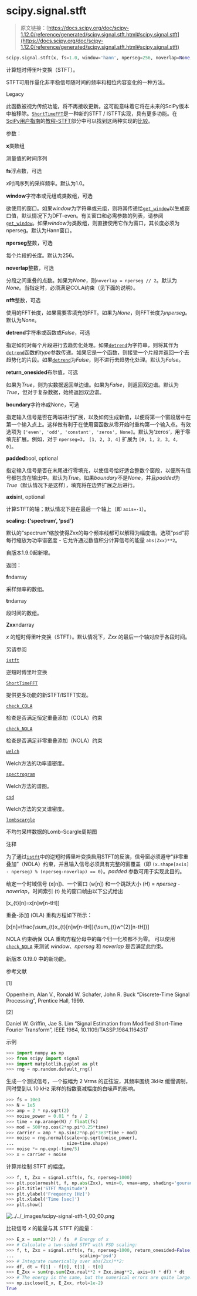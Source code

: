 # scipy.signal.stft

> 原文链接：[https://docs.scipy.org/doc/scipy-1.12.0/reference/generated/scipy.signal.stft.html#scipy.signal.stft](https://docs.scipy.org/doc/scipy-1.12.0/reference/generated/scipy.signal.stft.html#scipy.signal.stft)

```py
scipy.signal.stft(x, fs=1.0, window='hann', nperseg=256, noverlap=None, nfft=None, detrend=False, return_onesided=True, boundary='zeros', padded=True, axis=-1, scaling='spectrum')
```

计算短时傅里叶变换（STFT）。

STFT可用作量化非平稳信号随时间的频率和相位内容变化的一种方法。

Legacy

此函数被视为传统功能，将不再接收更新。这可能意味着它将在未来的SciPy版本中被移除。[`ShortTimeFFT`](https://docs.scipy.org/doc/scipy-1.12.0/reference/generated/scipy.signal.ShortTimeFFT.html#scipy.signal.ShortTimeFFT "scipy.signal.ShortTimeFFT")是一种新的STFT / ISTFT实现，具有更多功能。在[SciPy用户指南](https://docs.scipy.org/doc/scipy-1.12.0/tutorial/index.html#user-guide)的[教程-STFT](https://docs.scipy.org/doc/scipy-1.12.0/tutorial/signal.html#tutorial-stft-legacy-stft)部分中可以找到这两种实现的[比较](https://docs.scipy.org/doc/scipy-1.12.0/tutorial/signal.html#tutorial-stft)。

参数：

**x**类数组

测量值的时间序列

**fs**浮点数，可选

*x*时间序列的采样频率。默认为1.0。

**window**字符串或元组或类数组，可选

欲使用的窗口。如果*window*为字符串或元组，则将其传递给[`get_window`](https://docs.scipy.org/doc/scipy-1.12.0/reference/generated/scipy.signal.get_window.html#scipy.signal.get_window "scipy.signal.get_window")以生成窗口值，默认情况下为DFT-even。有关窗口和必需参数的列表，请参阅[`get_window`](https://docs.scipy.org/doc/scipy-1.12.0/reference/generated/scipy.signal.get_window.html#scipy.signal.get_window "scipy.signal.get_window")。如果*window*为类数组，则直接使用它作为窗口，其长度必须为nperseg。默认为Hann窗口。

**nperseg**整数，可选

每个片段的长度。默认为256。

**noverlap**整数，可选

分段之间重叠的点数。如果为*None*，则`noverlap = nperseg // 2`。默认为*None*。当指定时，必须满足COLA约束（见下面的说明）。

**nfft**整数，可选

使用的FFT长度，如果需要零填充的FFT。如果为*None*，则FFT长度为*nperseg*。默认为*None*。

**detrend**字符串或函数或*False*，可选

指定如何对每个片段进行去趋势化处理。如果[`detrend`](https://docs.scipy.org/doc/scipy-1.12.0/reference/generated/scipy.signal.detrend.html#scipy.signal.detrend "scipy.signal.detrend")为字符串，则将其作为[`detrend`](https://docs.scipy.org/doc/scipy-1.12.0/reference/generated/scipy.signal.detrend.html#scipy.signal.detrend "scipy.signal.detrend")函数的*type*参数传递。如果它是一个函数，则接受一个片段并返回一个去趋势化的片段。如果[`detrend`](https://docs.scipy.org/doc/scipy-1.12.0/reference/generated/scipy.signal.detrend.html#scipy.signal.detrend "scipy.signal.detrend")为*False*，则不进行去趋势化处理。默认为*False*。

**return_onesided**布尔值，可选

如果为*True*，则为实数据返回单边谱。如果为*False*，则返回双边谱。默认为*True*，但对于复杂数据，始终返回双边谱。

**boundary**字符串或None，可选

指定输入信号是否在两端进行扩展，以及如何生成新值，以便将第一个窗段居中在第一个输入点上。这样做有利于在使用窗函数从零开始时重构第一个输入点。有效选项为 `['even', 'odd', 'constant', 'zeros', None]`。默认为‘zeros’，用于零填充扩展。例如，对于 `nperseg=3`， `[1, 2, 3, 4]` 扩展为 `[0, 1, 2, 3, 4, 0]`。

**padded**bool, optional

指定输入信号是否在末尾进行零填充，以使信号恰好适合整数个窗段，以便所有信号都包含在输出中。默认为*True*。如果*boundary*不是*None*，并且*padded*为*True*（默认情况下是这样），填充将在边界扩展之后进行。

**axis**int, optional

计算STFT的轴；默认情况下是在最后一个轴上（即 `axis=-1`）。

**scaling: {‘spectrum’, ‘psd’}**

默认的“spectrum”缩放使得*Zxx*的每个频率线都可以解释为幅度谱。选项“psd”将每行缩放为功率谱密度 - 它允许通过数值积分计算信号的能量 `abs(Zxx)**2`。

自版本1.9.0起新增。

返回：

**f**ndarray

采样频率的数组。

**t**ndarray

段时间的数组。

**Zxx**ndarray

*x* 的短时傅里叶变换（STFT）。默认情况下，*Zxx* 的最后一个轴对应于各段时间。

另请参阅

[`istft`](https://docs.scipy.org/doc/scipy/reference/generated/scipy.signal.istft.html#scipy.signal.istft "scipy.signal.istft")

逆短时傅里叶变换

[`ShortTimeFFT`](https://docs.scipy.org/doc/scipy/reference/generated/scipy.signal.ShortTimeFFT.html#scipy.signal.ShortTimeFFT "scipy.signal.ShortTimeFFT")

提供更多功能的新STFT/ISTFT实现。

[`check_COLA`](https://docs.scipy.org/doc/scipy/reference/generated/scipy.signal.check_COLA.html#scipy.signal.check_COLA "scipy.signal.check_COLA")

检查是否满足恒定重叠添加（COLA）约束

[`check_NOLA`](https://docs.scipy.org/doc/scipy/reference/generated/scipy.signal.check_NOLA.html#scipy.signal.check_NOLA "scipy.signal.check_NOLA")

检查是否满足非零重叠添加（NOLA）约束

[`welch`](https://docs.scipy.org/doc/scipy/reference/generated/scipy.signal.welch.html#scipy.signal.welch "scipy.signal.welch")

Welch方法的功率谱密度。

[`spectrogram`](https://docs.scipy.org/doc/scipy/reference/generated/scipy.signal.spectrogram.html#scipy.signal.spectrogram "scipy.signal.spectrogram")

Welch方法的谱图。

[`csd`](https://docs.scipy.org/doc/scipy/reference/generated/scipy.signal.csd.html#scipy.signal.csd "scipy.signal.csd")

Welch方法的交叉谱密度。

[`lombscargle`](https://docs.scipy.org/doc/scipy/reference/generated/scipy.signal.lombscargle.html#scipy.signal.lombscargle "scipy.signal.lombscargle")

不均匀采样数据的Lomb-Scargle周期图

注释

为了通过[`istft`](https://docs.scipy.org/doc/scipy/reference/generated/scipy.signal.istft.html#scipy.signal.istft "scipy.signal.istft")中的逆短时傅里叶变换启用STFT的反演，信号窗必须遵守“非零重叠加”（NOLA）约束，并且输入信号必须具有完整的窗覆盖（即 `(x.shape[axis] - nperseg) % (nperseg-noverlap) == 0`）。*padded* 参数可用于实现此目的。

给定一个时域信号 \(x[n]\)、一个窗口 \(w[n]\) 和一个跳跃大小 \(H\) = *nperseg - noverlap*，时间索引 \(t\) 处的窗口帧由以下公式给出

\[x_{t}[n]=x[n]w[n-tH]\]

重叠-添加 (OLA) 重构方程如下所示：

\[x[n]=\frac{\sum_{t}x_{t}[n]w[n-tH]}{\sum_{t}w^{2}[n-tH]}\]

NOLA 约束确保 OLA 重构方程分母中的每个归一化项都不为零。 可以使用 [`check_NOLA`](scipy.signal.check_NOLA.html#scipy.signal.check_NOLA "scipy.signal.check_NOLA") 来测试 *window*、*nperseg* 和 *noverlap* 是否满足此约束。

新版本 0.19.0 中的新功能。

参考文献

[1]

Oppenheim, Alan V., Ronald W. Schafer, John R. Buck “Discrete-Time Signal Processing”, Prentice Hall, 1999.

[2]

Daniel W. Griffin, Jae S. Lim “Signal Estimation from Modified Short-Time Fourier Transform”, IEEE 1984, 10.1109/TASSP.1984.1164317

示例

```py
>>> import numpy as np
>>> from scipy import signal
>>> import matplotlib.pyplot as plt
>>> rng = np.random.default_rng() 
```

生成一个测试信号，一个振幅为 2 Vrms 的正弦波，其频率围绕 3kHz 缓慢调制，同时受到以 10 kHz 采样的指数衰减幅度的白噪声的影响。

```py
>>> fs = 10e3
>>> N = 1e5
>>> amp = 2 * np.sqrt(2)
>>> noise_power = 0.01 * fs / 2
>>> time = np.arange(N) / float(fs)
>>> mod = 500*np.cos(2*np.pi*0.25*time)
>>> carrier = amp * np.sin(2*np.pi*3e3*time + mod)
>>> noise = rng.normal(scale=np.sqrt(noise_power),
...                    size=time.shape)
>>> noise *= np.exp(-time/5)
>>> x = carrier + noise 
```

计算并绘制 STFT 的幅度。

```py
>>> f, t, Zxx = signal.stft(x, fs, nperseg=1000)
>>> plt.pcolormesh(t, f, np.abs(Zxx), vmin=0, vmax=amp, shading='gouraud')
>>> plt.title('STFT Magnitude')
>>> plt.ylabel('Frequency [Hz]')
>>> plt.xlabel('Time [sec]')
>>> plt.show() 
```

![../../_images/scipy-signal-stft-1_00_00.png](../Images/acfbfed5b0da1025e713f6fec512ba1e.png)

比较信号 *x* 的能量与其 STFT 的能量：

```py
>>> E_x = sum(x**2) / fs  # Energy of x
>>> # Calculate a two-sided STFT with PSD scaling:
>>> f, t, Zxx = signal.stft(x, fs, nperseg=1000, return_onesided=False,
...                         scaling='psd')
>>> # Integrate numerically over abs(Zxx)**2:
>>> df, dt = f[1] - f[0], t[1] - t[0]
>>> E_Zxx = sum(np.sum(Zxx.real**2 + Zxx.imag**2, axis=0) * df) * dt
>>> # The energy is the same, but the numerical errors are quite large:
>>> np.isclose(E_x, E_Zxx, rtol=1e-2)
True 
```
